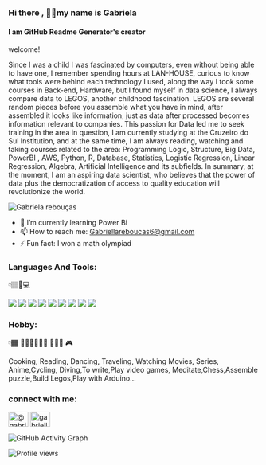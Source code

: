 ### Hi there , 👋🏾my name is Gabriela
#### I am GitHub Readme Generator's creator
welcome!


Since I was a child I was fascinated by computers, even without being able to have one, I remember spending hours at LAN-HOUSE, curious to know what tools were behind each technology I used, along the way I took some courses in Back-end, Hardware, but I found myself in data science, I always compare data to LEGOS, another childhood fascination. LEGOS are several random pieces before you assemble what you have in mind, after assembled it looks like information, just as data after processed becomes information relevant to companies. This passion for Data led me to seek training in the area in question, I am currently studying at the Cruzeiro do Sul Institution, and at the same time, I am always reading, watching and taking courses related to the area: Programming Logic, Structure, Big Data, PowerBI , AWS, Python, R, Database, Statistics, Logistic Regression, Linear Regression, Algebra, Artificial Intelligence and its subfields. In summary, at the moment, I am an aspiring data scientist, who believes that the power of data plus the democratization of access to quality education will revolutionize the world.
  


  ![Gabriela rebouças](https://user-images.githubusercontent.com/89526250/160305616-b3589d1f-e664-40d3-a71c-d51ff8154ac9.png)
  
  
  - 🌱 I’m currently learning Power Bi 
  - 📫 How to reach me: Gabriellareboucas6@gmail.com
  - ⚡ Fun fact: I won a math olympiad 

  
  
  
  
  
  
  
  
  
  
<h3 align="left">Languages And Tools:</h3>   👇🏽🔧💻
  
  
  
  
  <img src="https://img.shields.io/badge/Python-FFD43B?style=for-the-badge&logo=python&logoColor=darkgreen" />  <img src="https://img.shields.io/badge/SQLite-07405E?style=for-the-badge&logo=sqlite&logoColor=white" />   <img src="https://img.shields.io/badge/RStudio-75AADB?style=for-the-badge&logo=RStudio&logoColor=white" />   <img src="https://img.shields.io/badge/Kotlin-0095D5?style=for-the-badge&logo=kotlin&logoColor=white" />   <img src="https://img.shields.io/badge/MariaDB-003545?style=for-the-badge&logo=mariadb&logoColor=white" />    <img src="https://img.shields.io/badge/SQLite-07405E?style=for-the-badge&logo=sqlite&logoColor=white" />   <img src="https://img.shields.io/badge/Pandas-2C2D72?style=for-the-badge&logo=pandas&logoColor=white" />    <img src="https://img.shields.io/badge/Numpy-777BB4?style=for-the-badge&logo=numpy&logoColor=white" />    <img src="https://img.shields.io/badge/TensorFlow-FF6F00?style=for-the-badge&logo=TensorFlow&logoColor=white" />   










 <h3 align="left">Hobby:</h3> 👇🏾 🏊🏾‍♀️🧘🏾‍♀️ 🚵🏾‍♀️ 🎮



Cooking, Reading, Dancing, Traveling, Watching Movies, Series, 
Anime,Cycling, Diving,To write,Play video games, Meditate,Chess,Assemble puzzle,Build Legos,Play with Arduino...















<h3 align="left">connect with me:</h3>
                 
                 
<a href="https://medium.com/@gabriellareboucas6" target="blank"><img align= "center" src="https://raw.githubusercontent.com/rahuldkjain/github-profile-readme-generator/master/src/images/icons/Social/medium.svg" alt="@gabriellareboucas6" height="30 " width="40" /></a>
<a href="https://www.hackerrank.com/gabriellarebouc1" target="blank"><img align ="center" src="https://raw.githubusercontent.com/rahuldkjain/github-profile-readme-generator/master/src/images/icons/Social/hackerrank.svg" alt="gabriellarebouc1" height="30 " width="40" /></a>
</p>
    
     
     

 ![GitHub Activity Graph](https://activity-graph.herokuapp.com/graph?username=Gabrielasants7)                     






![Profile views](https://gpvc.arturio.dev/Gabrielasants7)  

